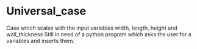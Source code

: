 # Universal_case
Case which scales with the input variables width, length, height and wall_thickness
Still in need of a python program which asks the user for a variables and inserts them.
